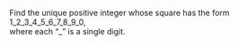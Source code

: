   Find the unique positive integer whose square has the form 1_2_3_4_5_6_7_8_9_0,<br /> where each &ldquo;_&rdquo; is a single digit.  